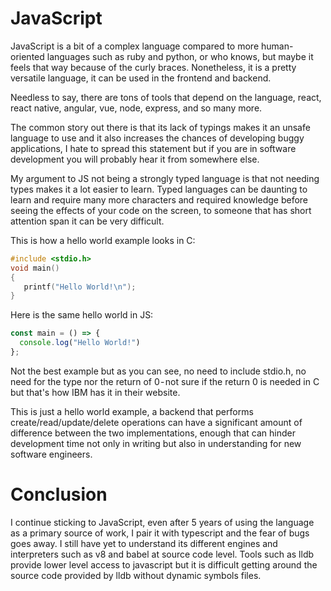 # JavaScript

JavaScript is a bit of a complex language compared to more human-oriented languages such as ruby and python, or who knows, but maybe it feels that way because of the curly braces. Nonetheless, it is a pretty versatile language, it can be used in the frontend and backend.

Needless to say, there are tons of tools that depend on the language, react, react native, angular, vue, node, express, and so many more.

The common story out there is that its lack of typings makes it an unsafe language to use and it also increases the chances of developing buggy applications, I hate to spread this statement but if you are in software development you will probably hear it from somewhere else.

My argument to JS not being a strongly typed language is that not needing types makes it a lot easier to learn. Typed languages can be daunting to learn and require many more characters and required knowledge before seeing the effects of your code on the screen, to someone that has short attention span it can be very difficult. 

This is how a hello world example looks in C:
```c++
#include <stdio.h>
void main()
{
   printf("Hello World!\n");
}
```
Here is the same hello world in JS:
```javascript
const main = () => {
  console.log("Hello World!")
};
```

Not the best example but as you can see, no need to include stdio.h, no need for the type nor the return of 0 - not sure if the return 0 is needed in C but that's how IBM has it in their website.

This is just a hello world example, a backend that performs create/read/update/delete operations can have a significant amount of difference between the two implementations, enough that can hinder development time not only in writing but also in understanding for new software engineers.

# Conclusion
I continue sticking to JavaScript, even after 5 years of using the language as a primary source of work, I pair it with typescript and the fear of bugs goes away. I still have yet to understand its different engines and interpreters such as v8 and babel at source code level. Tools such as lldb provide lower level access to javascript but it is difficult getting around the source code provided by lldb without dynamic symbols files.
